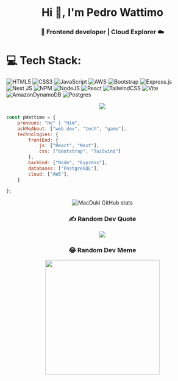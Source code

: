 <h1 align="center">Hi 👋, I'm Pedro Wattimo</h1>
<h3 align="center">🚀 Frontend developer | Cloud Explorer ☁️</h3>

# 💻 Tech Stack:
![HTML5](https://img.shields.io/badge/html5-%23E34F26.svg?style=for-the-badge&logo=html5&logoColor=white) ![CSS3](https://img.shields.io/badge/css3-%231572B6.svg?style=for-the-badge&logo=css3&logoColor=white) ![JavaScript](https://img.shields.io/badge/javascript-%23323330.svg?style=for-the-badge&logo=javascript&logoColor=%23F7DF1E) ![AWS](https://img.shields.io/badge/AWS-%23FF9900.svg?style=for-the-badge&logo=amazon-aws&logoColor=white) ![Bootstrap](https://img.shields.io/badge/bootstrap-%238511FA.svg?style=for-the-badge&logo=bootstrap&logoColor=white) ![Express.js](https://img.shields.io/badge/express.js-%23404d59.svg?style=for-the-badge&logo=express&logoColor=%2361DAFB) ![Next JS](https://img.shields.io/badge/Next-black?style=for-the-badge&logo=next.js&logoColor=white) ![NPM](https://img.shields.io/badge/NPM-%23CB3837.svg?style=for-the-badge&logo=npm&logoColor=white) ![NodeJS](https://img.shields.io/badge/node.js-6DA55F?style=for-the-badge&logo=node.js&logoColor=white) ![React](https://img.shields.io/badge/react-%2320232a.svg?style=for-the-badge&logo=react&logoColor=%2361DAFB) ![TailwindCSS](https://img.shields.io/badge/tailwindcss-%2338B2AC.svg?style=for-the-badge&logo=tailwind-css&logoColor=white) ![Vite](https://img.shields.io/badge/vite-%23646CFF.svg?style=for-the-badge&logo=vite&logoColor=white) ![AmazonDynamoDB](https://img.shields.io/badge/Amazon%20DynamoDB-4053D6?style=for-the-badge&logo=Amazon%20DynamoDB&logoColor=white) ![Postgres](https://img.shields.io/badge/postgres-%23316192.svg?style=for-the-badge&logo=postgresql&logoColor=white)
<div align="center"> 
    
![](https://github-readme-streak-stats.herokuapp.com/?user=MacDuki&theme=dark&hide_border=true)
</div>

```javascript
const pWattimo = {
    pronouns: "He" | "Him",
    askMeAbout: ["web dev", "tech", "game"],
    technologies: {
        frontEnd: {
            js: ["React", "Next"],
            css: ["bootstrap", "Tailwind"]
        },
        backEnd: ["Node", "Express"],
        databases: ["PostgreSQL"],
        cloud: ["AWS"],
    }
    
};
```
<div align="center">
    
![MacDuki GitHub stats](https://github-readme-stats.vercel.app/api?username=MacDuki&show_icons=true&theme=react&hide=stars,prs)

</div>
<div align="center">
    
### ✍️ Random Dev Quote
![](https://quotes-github-readme.vercel.app/api?type=horizontal&theme=tokyonight)
</div>
<div align="center">
    
### 😂 Random Dev Meme
<img  src='https://randommeme-five.vercel.app/' style="height: 300px;"/>
</div>
